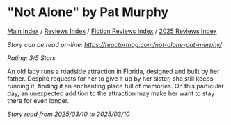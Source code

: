# "Not Alone" by Pat Murphy

[Main Index](../../../README.md) / [Reviews Index](../../README.md) / [Fiction Reviews Index](../README.md) / [2025 Reviews Index](README.md)

*Story can be read on-line: <https://reactormag.com/not-alone-pat-murphy/>*

*Rating: 3/5 Stars*

An old lady runs a roadside attraction in Florida, designed and built by her father. Despite requests for her to give it up by her sister, she still keeps running it, finding it an enchanting place full of memories. On this particular day, an unexpected addition to the attraction may make her want to stay there for even longer.

*Story read from 2025/03/10 to 2025/03/10*
